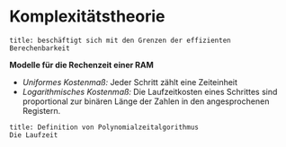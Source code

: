 # Komplexitätstheorie

```ad-abstract
title: beschäftigt sich mit den Grenzen der effizienten Berechenbarkeit
```

**Modelle für die Rechenzeit einer RAM**
- *Uniformes Kostenmaß:* Jeder Schritt zählt eine Zeiteinheit
- *Logarithmisches Kostenmaß:* Die Laufzeitkosten eines Schrittes sind proportional zur binären Länge der Zahlen in den angesprochenen Registern.

```ad-note
title: Definition von Polynomialzeitalgorithmus
Die Laufzeit 
```